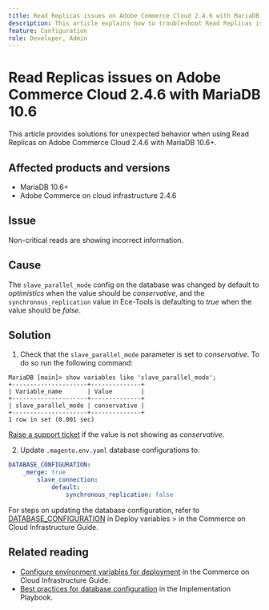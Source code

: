 ```yaml
---
title: Read Replicas issues on Adobe Commerce Cloud 2.4.6 with MariaDB 10.6
description: This article explains how to troubleshoot Read Replicas issues on Adobe Commerce Cloud 2.4.6 with MariaDB 10.6.
feature: Configuration
role: Developer, Admin
---
```


#  Read Replicas issues on Adobe Commerce Cloud 2.4.6 with MariaDB 10.6

This article provides solutions for unexpected behavior when using Read Replicas on Adobe Commerce Cloud 2.4.6 with MariaDB 10.6+. 

## Affected products and versions

* MariaDB 10.6+
* Adobe Commerce on cloud infrastructure 2.4.6

## Issue

Non-critical reads are showing incorrect information. 

## Cause

The `slave_parallel_mode` config on the database was changed by default to *optimistics* when the value should be *conservative*, and the `synchronous_replication` value in Ece-Tools is defaulting to *true* when the value should be *false*.

## Solution

1. Check that the `slave_parallel_mode` parameter is set to *conservative*. To do so run the following command:

```
MariaDB [main]> show variables like 'slave_parallel_mode';
+---------------------+--------------+
| Variable_name       | Value        |
+---------------------+--------------+
| slave_parallel_mode | conservative |
+---------------------+--------------+
1 row in set (0.001 sec)
```

[Raise a support ticket](/docs/commerce-knowledge-base/kb/help-center-guide/magento-help-center-user-guide.html?lang=en#submit-ticket) if the value is not showing as *conservative*.

2. Update `.magento.env.yaml` database configurations to:

```yaml
DATABASE_CONFIGURATION:
    _merge: true
        slave_connection:
            default:
                synchronous_replication: false
```

For steps on updating the database configuration, refer to [DATABASE_CONFIGURATION](https://experienceleague.adobe.com/docs/commerce-cloud-service/user-guide/configure/env/stage/variables-deploy.html#database_configuration) in Deploy variables > in the Commerce on Cloud Infrastructure Guide. 


## Related reading

* [Configure environment variables for deployment](/docs/commerce-cloud-service/user-guide/configure/env/configure-env-yaml.html) in the Commerce on Cloud Infrastructure Guide.
* [Best practices for database configuration](/docs/commerce-operations/implementation-playbook/best-practices/planning/database-on-cloud.html) in the Implementation Playbook.
